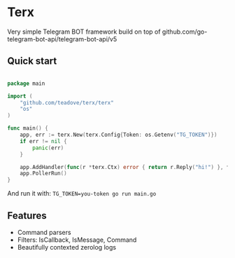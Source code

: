 # Terx
Very simple Telegram BOT framework build on top of github.com/go-telegram-bot-api/telegram-bot-api/v5

## Quick start
```go

package main

import (
	"github.com/teadove/terx/terx"
	"os"
)

func main() {
	app, err := terx.New(terx.Config{Token: os.Getenv("TG_TOKEN")})
	if err != nil {
		panic(err)
	}

	app.AddHandler(func(r *terx.Ctx) error { return r.Reply("hi!") }, terx.FilterIsMessage())
	app.PollerRun()
}
```

And run it with: `TG_TOKEN=you-token go run main.go`

## Features 
- Command parsers 
- Filters: IsCallback, IsMessage, Command
- Beautifully contexted zerolog logs 
